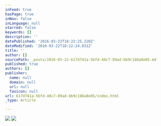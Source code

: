 ```yaml
---
inFeed: true
hasPage: true
inNav: false
inLanguage: null
starred: false
keywords: []
description: ''
datePublished: '2016-03-22T18:22:25.220Z'
dateModified: '2016-03-22T18:22:24.831Z'
title: ''
author: []
sourcePath: _posts/2016-03-22-617d741a-5bfd-40c7-89ad-bb9c188a8e05.md
published: true
authors: []
publisher:
  name: null
  domain: null
  url: null
  favicon: null
url: 617d741a-5bfd-40c7-89ad-bb9c188a8e05/index.html
_type: Article

---
```

![](https://the-grid-user-content.s3-us-west-2.amazonaws.com/cc7ddba7-a322-4fed-9901-f303a9bceb5f.jpg)
![](https://the-grid-user-content.s3-us-west-2.amazonaws.com/1b230eda-bdd3-417e-9ce3-c8aa40c1cd0e.jpg)